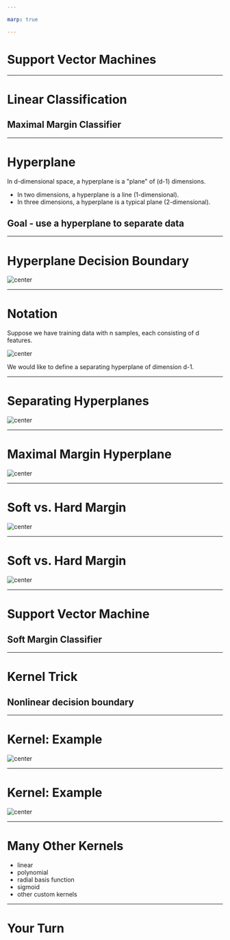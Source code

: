```yaml
---

marp: true

---
```


<style>
img[alt~="center"] {
  display: block;
  margin: 0 auto;
}
</style>

# Support Vector Machines
<!--
Support vector machines (SVM) can be used for both classification and regression tasks. But using SVM for classification is far more common, so in this lecture, we will focus on classification tasks. The lab also focuses mainly on classification but does include a regression example.
-->

---

# Linear Classification
## Maximal Margin Classifier

<!--
A support vector machine is a generalization of a much simpler model called a maximal margin classifier. Let's first discuss the maximal margin classifier. Then we'll see how to extend this simple idea to a more robust support vector machine.
-->

---

# Hyperplane
In d-dimensional space, a hyperplane is a "plane" of (d-1) dimensions.

* In two dimensions, a hyperplane is a line (1-dimensional).
* In three dimensions, a hyperplane is a typical plane (2-dimensional).

## Goal - use a hyperplane to separate data
<!--
A hyperplane is the analogue of a line in higher dimensions. If we are looking at d-dimensional space, then a hyperplane has dimension d-1.

For example, if we look at the typical 2-dimensional Cartesian coordinate system, then a hyperplane is a line.

Similarly, if we consider 3-dimensional space, then a hyperplane is a 2-dimensional plane.

Although we cannot visualize this in higher dimensions, the analogy carries through.

Note that "plane" in the definition refers to an affine subspace.


-->

---

# Hyperplane Decision Boundary

![center](res/svm01.png)

<!--
Here we have two classes of observations. Class 1 is shown in yellow, and class 2 is shown in red. They are linearly separated by the hyperplane X_{2} = m*X_{1} + b. Note that this is just the equation of a line. We can rearrange our terms into this equivalent equation: X_{2} - m*X_[1} - b = 0.

* Image name: res/svm01.png
  * Repo link: https://github.com/google/applied-machine-learning-intensive/tree/master/content/06_other_models/05_svm/res/svm01.png
  * Source https://github.com/google/applied-machine-learning-intensive/tree/master/content/06_other_models/05_svm/res/svm01.png by Author Google LLC under License Copyright [2020] Google LLC.
-->

---
# Notation
Suppose we have training data with n samples, each consisting of d features.

![center](res/svm02.png)

We would like to define a separating hyperplane of dimension d-1.

<!--
Here we have sample data points x_{1} = [x11, x12, ..., x1d], x_{2} = [x21, x22, ..., x2d], and so on. If a separating hyperplane exists, then it cuts our space into d distinct regions. We label the data points based on which region they reside in.

Let's look back at two dimensions, where we can draw examples.


* Image name: res/svm02.png
  * Repo link: https://github.com/google/applied-machine-learning-intensive/tree/master/content/06_other_models/05_svm/res/svm02.png
  * Source https://github.com/google/applied-machine-learning-intensive/tree/master/content/06_other_models/05_svm/res/svm02.png by Author Google LLC under License Copyright [2020] Google LLC.
-->

---

# Separating Hyperplanes

![center](res/svm03.png)

<!--

Here is the same example data from before, and we have drawn three different separating hyperplanes.

Notice that any of these hyperplanes can be used to define a classifier. If X_{2} - m*X_{1} - b > 0, then we classify the point as yellow (class 1). If X_{2} - m*X_{1} - b < 0, then we classify the point as red (class 2).

How do we choose a separating hyperplane? Which one is the "best"?


* Image name: res/svm03.png
  * Repo link: https://github.com/google/applied-machine-learning-intensive/tree/master/content/06_other_models/05_svm/res/svm03.png
  * Source https://github.com/google/applied-machine-learning-intensive/tree/master/content/06_other_models/05_svm/res/svm03.png by Author Google LLC under License Copyright [2020] Google LLC.
-->
---

# Maximal Margin Hyperplane

![center](res/svm04.png)

<!--
We compute the Euclidean distance from each data point to the separating hyperplane. The smallest such distance is called the margin. We define the maximal margin hyperplane to be the hyperplane for which the margin is the largest. In other words, we want points from both classes to be as far away from the separating hyperplane as possible.

The data points that define the margin are called the support vectors because they "support" the maximal margin hyperplane.

* Image name: res/svm04.png
  * Repo link: https://github.com/google/applied-machine-learning-intensive/tree/master/content/06_other_models/05_svm/res/svm04.png
  * Source https://github.com/google/applied-machine-learning-intensive/tree/master/content/06_other_models/05_svm/res/svm04.png by Author Google LLC under License Copyright [2020] Google LLC.
-->
---

# Soft vs. Hard Margin

![center](res/svm05.png)

<!--
Let's continue to consider the same example, but imagine we receive one additional piece of training data from class 1 (yellow). The new point is the yellow point that is furthest to the right in the graph. We can still define a separating hyperplane, but the margin is tiny. The maximal margin classifier is also known as a hard margin classifier, meaning that points must be perfectly, linearly separated. A hard margin classifier will correctly classify all the training data, but it can be somewhat limiting and not robust to the introduction of new data points.

* Image name: res/svm05.png
  * Repo link: https://github.com/google/applied-machine-learning-intensive/tree/master/content/06_other_models/05_svm/res/svm05.png
  * Source https://github.com/google/applied-machine-learning-intensive/tree/master/content/06_other_models/05_svm/res/svm05.png by Author Google LLC under License Copyright [2020] Google LLC.
-->
---

# Soft vs. Hard Margin

![center](res/svm06.png)

<!--
Sometimes it is advantageous to consider a hyperplane that does not perfectly separate all our training data. Here is an example of a soft margin classifier. We see that the yellow data point furthest to the right is incorrectly classified by our model. But we have increased our margin, which can lead to greater robustness and better performance on our test data.

* Image name: res/svm06.png
  * Repo link: https://github.com/google/applied-machine-learning-intensive/tree/master/content/06_other_models/05_svm/res/svm06.png
  * Source https://github.com/google/applied-machine-learning-intensive/tree/master/content/06_other_models/05_svm/res/svm06.png by Author Google LLC under License Copyright [2020] Google LLC.
-->
---

# Support Vector Machine
## Soft Margin Classifier

<!--
A support vector machine is a soft margin classifier. We use the idea of the maximal margin classifier, but we allow for some data points to be incorrectly labeled. The incorrect labeling happens either because our data wasn't linearly separable to begin with, or because we want to increase our margin and reduce overfitting.
-->

---

# Kernel Trick
## Nonlinear decision boundary

<!--
When the data are not linearly separable, the kernel trick can help us find a decision boundary.
-->

---

# Kernel: Example

![center](res/svm07.png)

<!--
Consider these data. It is clear that we will never be able to find a decision boundary that is a straight line. We can, however, increase the dimension and define a hyperplane in a higher dimension.

Here is the main idea:
* transform the features to a higher dimensional space, essentially allowing extra dimensions for non-linearity.

* use a linear svm in the higher dimension to create a linear decision boundary.

* transform the linear decision boundary back to our original feature space to obtain a non-linear boundary.

In this example, it's pretty clear that a circle would be a reasonable boundary. We may try the kernel k((X_{1},X_{2})) = (X_{1}, X_{2}, X_{1}^{2} + X_{2}^{2}). Notice that this maps everything to three-dimensional space. In three dimensions, we can find a linear decision boundary and then pull that back to a non-linear boundary in two dimensions. We get something like this (next slide).

* Image name: res/svm07.png
  * Repo link: https://github.com/google/applied-machine-learning-intensive/tree/master/content/06_other_models/05_svm/res/svm07.png
  * Source https://github.com/google/applied-machine-learning-intensive/tree/master/content/06_other_models/05_svm/res/svm07.png by Author Google LLC under License Copyright [2020] Google LLC.
-->

---

# Kernel: Example

![center](res/svm08.png)

<!--
Here is the result of using a kernel with X_{1}^{2} + X_{2}^{2} in the third dimension.


* Image name: res/svm08.png
  * Repo link: https://github.com/google/applied-machine-learning-intensive/tree/master/content/06_other_models/05_svm/res/svm08.png
  * Source https://github.com/google/applied-machine-learning-intensive/tree/master/content/06_other_models/05_svm/res/svm08.png by Author Google LLC under License Copyright [2020] Google LLC.
-->

---

# Many Other Kernels
* linear
* polynomial
* radial basis function
* sigmoid
* other custom kernels

<!--
There are many other possible kernel functions. A few of the common ones are listed on this slide. When implementing svm with scikit-learn, the kernel can be treated as a hyperparameter that is tuned with your model.

Reference: https://scikit-learn.org/stable/modules/svm.html#kernel-functions

-->

---

# Your Turn

<!--
Now let's take a look at the lab, where you will practice building support vector machines.
-->
